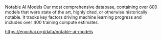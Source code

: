 
Notable AI Models
Our most comprehensive database, containing over 800 models that were state of the art, highly cited, or otherwise historically notable. It tracks key factors driving machine learning progress and includes over 400 training compute estimates.

https://epochai.org/data/notable-ai-models